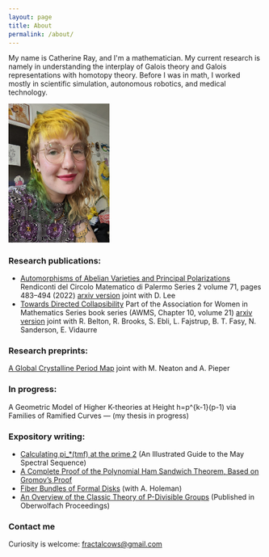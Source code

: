 ```yaml
---
layout: page
title: About
permalink: /about/
---
```


My name is Catherine Ray, and I'm a mathematician. My current research is namely in understanding the interplay of Galois theory and Galois representations with homotopy theory. Before I was in math, I worked mostly in scientific simulation, autonomous robotics, and medical technology.

<img src="images/302286186_3338558643054750_1837839150131142314_n.jpg" alt="drawing" width="200"/>

### Research publications:

- [Automorphisms of Abelian Varieties and Principal Polarizations](https://link.springer.com/article/10.1007/s12215-020-00590-7) Rendiconti del Circolo Matematico di Palermo Series 2 volume 71, pages 483–494 (2022) [arxiv version](https://arxiv.org/abs/1811.07007) joint with D. Lee 
- [Towards Directed Collapsibility](https://link.springer.com/chapter/10.1007/978-3-030-42687-3_17) Part of the Association for Women in Mathematics Series book series (AWMS, Chapter 10, volume 21) [arxiv version](https://arxiv.org/abs/1902.01039) joint with R. Belton, R. Brooks, S. Ebli, L. Fajstrup, B. T. Fasy, N. Sanderson, E. Vidaurre

### Research preprints:

[A Global Crystalline Period Map](https://arxiv.org/abs/1911.08615) joint with M. Neaton and A. Pieper

### In progress:

A Geometric Model of Higher K-theories at Height h=p^{k-1}(p-1) via Families of Ramified Curves — (my thesis in progress)

### Expository writing:

- [Calculating pi_*(tmf) at the prime 2](https://people.math.rochester.edu/faculty/doug/otherpapers/ray-a1-2.pdf) (An Illustrated Guide to the May Spectral Sequence)
- [A Complete Proof of the Polynomial Ham Sandwich Theorem, Based on Gromov’s Proof](/pdfs/gromovprooffill.pdf)
- [Fiber Bundles of Formal Disks](/pdfs/formalgroup-1.pdf) (with A. Holeman)
- [An Overview of the Classic Theory of P-Divisible Groups](/pdfs/officialober-1.pdf) (Published in Oberwolfach Proceedings)

### Contact me

Curiosity is welcome: fractalcows@gmail.com

